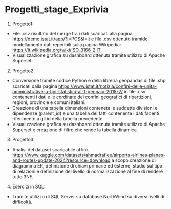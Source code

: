 # Progetti_stage_Exprivia
1. Progetto1:
 - File .csv risultato del merge tra i dati scaricati alla pagina: https://demo.istat.it/app/?i=POS&l=it e file .csv ottenuto tramide modellamento dati reperibili sulla pagina Wikipedia: https://it.wikipedia.org/wiki/ISO_3166-2:IT.
 - Visualizzazione grafica su dashboard ottenuta tramite utilizzo di Apache Superset.
2. Progetto2:
 - Conversione tramite codice Python e della libreria geopandas di file .shp scaricati dalla pagina https://www.istat.it/notizia/confini-delle-unita-amministrative-a-fini-statistici-al-1-gennaio-2018-2/ in file .csv contenenti i dati e le cordinate dei confini geografici di ripartizioni, regioni, provincie e comuni italiani.
 - Creazione di una tabella dimensioni contenete le suddette divisioni e dipendenze (parent_id) e una tabella dei fatti contenente i dati facenti riferimento a gli id della tabella precedente.
 - Visualizzazione grafica su dashboard ottenuta tramite utilizzo di Apache Superset e creazione di filtro che rende la tabella dinamica.
 3. Progetto3:
- Analisi del dataset scaricabile al link https://www.kaggle.com/datasets/ahmadrafiee/airports-airlines-planes-and-routes-update-2024?resource=download a scopo creazione di diagramma ER, definizione di chiavi primarie ed esterne, studio sul tipo di relazioni e definizione del livello di normalizzazione al fine di rendere tutto 3NF.
4. Esercizi in SQL:
- Tramite utilizzo di SQL Server su database NorthWind su diversi livelli di difficoltà.